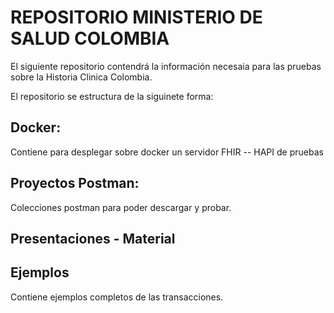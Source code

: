 # REPOSITORIO MINISTERIO DE SALUD COLOMBIA

El siguiente repositorio contendrá la información necesaia para las pruebas sobre la Historia Clinica Colombia.

El repositorio se estructura de la siguinete forma:

## Docker:
  Contiene para desplegar sobre docker un servidor FHIR -- HAPI de pruebas
  
## Proyectos Postman:
  Colecciones postman para poder descargar y probar.
  
## Presentaciones - Material

## Ejemplos  
  Contiene ejemplos completos de las transacciones.
